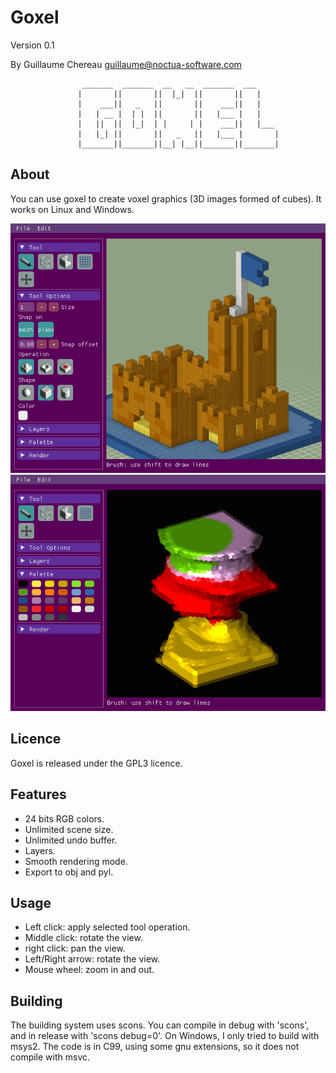 
Goxel
=====

Version 0.1

By Guillaume Chereau <guillaume@noctua-software.com>

                    _______  _______  __   __  _______  ___
                   |       ||       ||  |_|  ||       ||   |
                   |    ___||   _   ||       ||    ___||   |
                   |   | __ |  | |  ||       ||   |___ |   |
                   |   ||  ||  |_|  | |     | |    ___||   |___
                   |   |_| ||       ||   _   ||   |___ |       |
                   |_______||_______||__| |__||_______||_______|

About
-----

You can use goxel to create voxel graphics (3D images formed of cubes).  It
works on Linux and Windows.

![goxel screenshot 0](/screenshots/screenshot-0.png?raw=true)
![goxel screenshot 1](/screenshots/screenshot-1.png?raw=true)


Licence
-------

Goxel is released under the GPL3 licence.


Features
--------

- 24 bits RGB colors.
- Unlimited scene size.
- Unlimited undo buffer.
- Layers.
- Smooth rendering mode.
- Export to obj and pyl.


Usage
-----

- Left click: apply selected tool operation.
- Middle click: rotate the view.
- right click: pan the view.
- Left/Right arrow: rotate the view.
- Mouse wheel: zoom in and out.


Building
--------

The building system uses scons.  You can compile in debug with 'scons', and in
release with 'scons debug=0'.  On Windows, I only tried to build with msys2.
The code is in C99, using some gnu extensions, so it does not compile with
msvc.
